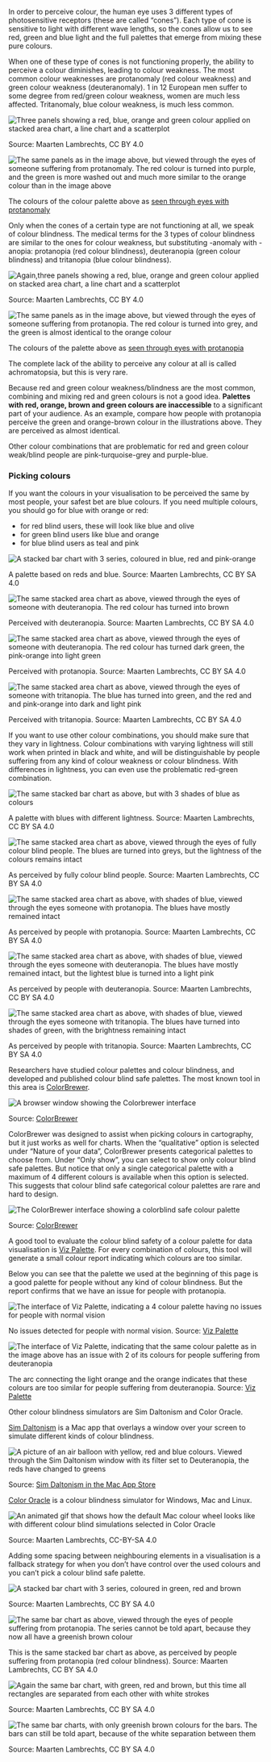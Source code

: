 In order to perceive colour, the human eye uses 3 different types of photosensitive receptors (these are called “cones”). Each type of cone is sensitive to light with different wave lengths, so the cones allow us to see red, green and blue light and the full palettes that emerge from mixing these pure colours.

When one of these type of cones is not functioning properly, the ability to perceive a colour diminishes, leading to colour weakness. The most common colour weaknesses are protanomaly (red colour weakness) and green colour weakness (deuteranomaly). 1 in 12 European men suffer to some degree from red/green colour weakness, women are much less affected. Tritanomaly, blue colour weakness, is much less common.

![Three panels showing a red, blue, orange and green colour applied on stacked area chart, a line chart and a scatterplot](Colours,%20colour%20blindness%20and%20data%20visualisation%201bdcaf7fa57b4d92a9804910f3066592/viz-palette-1.png)

Source: Maarten Lambrechts, CC BY 4.0

![The same panels as in the image above, but viewed through the eyes of someone suffering from protanomaly. The red colour is turned into purple, and the green is more washed out and much more similar to the orange colour than in the image above](Colours,%20colour%20blindness%20and%20data%20visualisation%201bdcaf7fa57b4d92a9804910f3066592/protanomaly.png)

The colours of the colour palette above as [seen through eyes with protanomaly](https://projects.susielu.com/viz-palette?colors=[%22#60f070%22,%22#f0c960%22,%22#6080f0%22,%22#f06085%22]&backgroundColor=%22white%22&fontColor=%22black%22&mode=%22protanomaly%22)

Only when the cones of a certain type are not functioning at all, we speak of colour blindness.  The medical terms for the 3 types of colour blindness are similar to the ones for colour weakness, but substituting -anomaly with -anopia: protanopia (red colour blindness), deuteranopia (green colour blindness) and tritanopia (blue colour blindness).

![Again,three panels showing a red, blue, orange and green colour applied on stacked area chart, a line chart and a scatterplot](Colours,%20colour%20blindness%20and%20data%20visualisation%201bdcaf7fa57b4d92a9804910f3066592/viz-palette-1.png)

Source: Maarten Lambrechts, CC BY 4.0

![The same panels as in the image above, but viewed through the eyes of someone suffering from protanopia. The red colour is turned into grey, and the green is almost identical to the orange colour](Colours,%20colour%20blindness%20and%20data%20visualisation%201bdcaf7fa57b4d92a9804910f3066592/protanopia.png)

The colours of the palette above as [seen through eyes with protanopia](https://projects.susielu.com/viz-palette?colors=[%22#60f070%22,%22#f0c960%22,%22#6080f0%22,%22#f06085%22]&backgroundColor=%22white%22&fontColor=%22black%22&mode=%22protanopia%22)

The complete lack of the ability to perceive any colour at all is called achromatopsia, but this is very rare.

Because red and green colour weakness/blindness are the most common, combining and mixing red and green colours is not a good idea. **Palettes with red, orange, brown and green colours are inaccessible** to a significant part of your audience. As an example, compare how people with protanopia perceive the green and orange-brown colour in the illustrations above. They are perceived as almost identical.

Other colour combinations that are problematic for red and green colour weak/blind people are pink-turquoise-grey and purple-blue.

### Picking colours

If you want the colours in your visualisation to be perceived the same by most people, your safest bet are blue colours. If you need multiple colours, you should go for blue with orange or red:

- for red blind users, these will look like blue and olive
- for green blind users like blue and orange
- for blue blind users as teal and pink

<p class='center'>
<img src='Colours,%20colour%20blindness%20and%20data%20visualisation%201bdcaf7fa57b4d92a9804910f3066592/stacked-bars-red-blue-normal.png' alt='A stacked bar chart with 3 series, coloured in blue, red and pink-orange' class='max-600' />
</p>

A palette based on reds and blue. Source: Maarten Lambrechts, CC BY SA 4.0

<p class='center'>
<img src='Colours,%20colour%20blindness%20and%20data%20visualisation%201bdcaf7fa57b4d92a9804910f3066592/stacked-bars-red-blue-deuteranopia-ok.png' alt='The same stacked area chart as above, viewed through the eyes of someone with deuteranopia. The red colour has turned into brown' class='max-600' />
</p>

Perceived with deuteranopia. Source: Maarten Lambrechts, CC BY SA 4.0

<p class='center'>
<img src='Colours,%20colour%20blindness%20and%20data%20visualisation%201bdcaf7fa57b4d92a9804910f3066592/stacked-bars-red-blue-protanopia-ok.png' alt='The same stacked area chart as above, viewed through the eyes of someone with deuteranopia. The red colour has turned dark green, the pink-orange into light green' class='max-600' />
</p>

Perceived with protanopia. Source: Maarten Lambrechts, CC BY SA 4.0

<p class='center'>
<img src='Colours,%20colour%20blindness%20and%20data%20visualisation%201bdcaf7fa57b4d92a9804910f3066592/stacked-bars-red-blue-tritanopia-ok.png' alt='The same stacked area chart as above, viewed through the eyes of someone with tritanopia. The blue has turned into green, and the red and and pink-orange into dark and light pink' class='max-600' />
</p>

Perceived with tritanopia. Source: Maarten Lambrechts, CC BY SA 4.0

If you want to use other colour combinations, you should make sure that they vary in lightness. Colour combinations with varying lightness will still work when printed in black and white, and will be distinguishable by people suffering from any kind of colour weakness or colour blindness. With differences in lightness, you can even use the problematic red-green combination.

<p class='center'>
<img src='Colours,%20colour%20blindness%20and%20data%20visualisation%201bdcaf7fa57b4d92a9804910f3066592/stacked-bars-lightness-normal.png' alt='The same stacked bar chart as above, but with 3 shades of blue as colours' class='max-600' />
</p>

A palette with blues with different lightness. Source: Maarten Lambrechts, CC BY SA 4.0

<p class='center'>
<img src='Colours,%20colour%20blindness%20and%20data%20visualisation%201bdcaf7fa57b4d92a9804910f3066592/stacked-bars-lightness-monochrome-ok.png' alt='The same stacked area chart as above, viewed through the eyes of fully colour blind people. The blues are turned into greys, but the lightness of the colours remains intact' class='max-600' />
</p>

As perceived by fully colour blind people. Source: Maarten Lambrechts, CC BY SA 4.0

<p class='center'>
<img src='Colours,%20colour%20blindness%20and%20data%20visualisation%201bdcaf7fa57b4d92a9804910f3066592/stacked-bars-lightness-protanopia-ok.png' alt='The same stacked area chart as above, with shades of blue, viewed through the eyes someone with protanopia. The blues have mostly remained intact' class='max-600' />
</p>

As perceived by people with protanopia. Source: Maarten Lambrechts, CC BY SA 4.0

<p class='center'>
<img src='Colours,%20colour%20blindness%20and%20data%20visualisation%201bdcaf7fa57b4d92a9804910f3066592/stacked-bars-lightness-deuteranopia-ok.png' alt='The same stacked area chart as above, with shades of blue, viewed through the eyes someone with deuteranopia. The blues have mostly remained intact, but the lightest blue is turned into a light pink' class='max-600' />
</p>

As perceived by people with deuteranopia. Source: Maarten Lambrechts, CC BY SA 4.0

<p class='center'>
<img src='Colours,%20colour%20blindness%20and%20data%20visualisation%201bdcaf7fa57b4d92a9804910f3066592/stacked-bars-lightness-tritanopia-ok.png' alt='The same stacked area chart as above, with shades of blue, viewed through the eyes someone with tritanopia. The blues have turned into shades of green, with the brightness remaining intact' class='max-600' />
</p>

As perceived by people with tritanopia. Source: Maarten Lambrechts, CC BY SA 4.0

Researchers have studied colour palettes and colour blindness, and developed and published colour blind safe palettes. The most known tool in this area is [ColorBrewer](https://colorbrewer2.org/).

![A browser window showing the Colorbrewer interface](Colours,%20colour%20blindness%20and%20data%20visualisation%201bdcaf7fa57b4d92a9804910f3066592/ColorBrewer.png)

Source: [ColorBrewer](https://colorbrewer2.org/#type=qualitative&scheme=Set1&n=5)

ColorBrewer was designed to assist when picking colours in cartography, but it just works as well for charts. When the “qualitative” option is selected under “Nature of your data”, ColorBrewer presents categorical palettes to choose from. Under “Only show”, you can select to show only colour blind safe palettes. But notice that only a single categorical palette with a maximum of 4 different colours is available when this option is selected. This suggests that colour blind safe categorical colour palettes are rare and hard to design.

![The ColorBrewer interface showing a colorblind safe colour palette](Colours,%20colour%20blindness%20and%20data%20visualisation%201bdcaf7fa57b4d92a9804910f3066592/ColorBrewer-colourblind-safe.png)

Source: [ColorBrewer](https://colorbrewer2.org/#type=qualitative&scheme=Set1&n=5)

A good tool to evaluate the colour blind safety of a colour palette for data visualisation is [Viz Palette](https://projects.susielu.com/viz-palette). For every combination of colours, this tool will generate a small colour report indicating which colours are too similar.

Below you can see that the palette we used at the beginning of this page is a good palette for people without any kind of colour blindness. But the report confirms that we have an issue for people with protanopia.

![The interface of Viz Palette, indicating a 4 colour palette having no issues for people with normal vision](Colours,%20colour%20blindness%20and%20data%20visualisation%201bdcaf7fa57b4d92a9804910f3066592/viz-palette-normal.png)

No issues detected for people with normal vision. Source: [Viz Palette](https://projects.susielu.com/viz-palette)

![The interface of Viz Palette, indicating that the same colour palette as in the image above has an issue with 2 of its colours for people suffering from deuteranopia](Colours,%20colour%20blindness%20and%20data%20visualisation%201bdcaf7fa57b4d92a9804910f3066592/viz-palette-protanopia.png)

The arc connecting the light orange and the orange indicates that these colours are too similar for people suffering from deuteranopia. Source: [Viz Palette](https://projects.susielu.com/viz-palette)

Other colour blindness simulators are Sim Daltonism and Color Oracle.

[Sim Daltonism](https://apps.apple.com/us/app/sim-daltonism/id693112260?mt=12) is a Mac app that overlays a window over your screen to simulate different kinds of colour blindness.

![A picture of an air balloon with yellow, red and blue colours. Viewed through the Sim Daltonism window with its filter set to Deuteranopia, the reds have changed to greens](Colours,%20colour%20blindness%20and%20data%20visualisation%201bdcaf7fa57b4d92a9804910f3066592/simdaltonism.webp)

Source: [Sim Daltonism in the Mac App Store](https://apps.apple.com/us/app/sim-daltonism/id693112260?mt=12)

[Color Oracle](https://colororacle.org) is a colour blindness simulator for Windows, Mac and Linux.

<p class='center'>
<img src='Colours,%20colour%20blindness%20and%20data%20visualisation%201bdcaf7fa57b4d92a9804910f3066592/colororacle.gif' alt='An animated gif that shows how the default Mac colour wheel looks like with different colour blind simulations selected in Color Oracle' class='max-600' />
</p>

Source: Maarten Lambrechts, CC-BY-SA 4.0

Adding some spacing between neighbouring elements in a visualisation is a fallback strategy for when you don’t have control over the used colours and you can’t pick a colour blind safe palette.

<p class='center'>
<img src='Colours,%20colour%20blindness%20and%20data%20visualisation%201bdcaf7fa57b4d92a9804910f3066592/stacked-bars-no-outlines.png' alt='A stacked bar chart with 3 series, coloured in green, red and brown' class='max-600' />
</p>

Source: Maarten Lambrechts, CC BY SA 4.0

<p class='center'>
<img src='Colours,%20colour%20blindness%20and%20data%20visualisation%201bdcaf7fa57b4d92a9804910f3066592/stacked-bars-protanopia-no-outlines.jpg' alt='The same bar chart as above, viewed through the eyes of people suffering from protanopia. The series cannot be told apart, because they now all have a greenish brown colour' class='max-600' />
</p>

This is the same stacked bar chart as above, as perceived by people suffering from protanopia (red colour blindness). Source: Maarten Lambrechts, CC BY SA 4.0

<p class='center'>
<img src='Colours,%20colour%20blindness%20and%20data%20visualisation%201bdcaf7fa57b4d92a9804910f3066592/stacked-bars-outlines.png' alt='Again the same bar chart, with green, red and brown, but this time all rectangles are separated from each other with white strokes' class='max-600' />
</p>

Source: Maarten Lambrechts, CC BY SA 4.0

<p class='center'>
<img src='Colours,%20colour%20blindness%20and%20data%20visualisation%201bdcaf7fa57b4d92a9804910f3066592/stacked-bars-protanopia-outlines.png' alt='The same bar charts, with only greenish brown colours for the bars. The bars can still be told apart, because of the white separation between them' class='max-600' />
</p>

Source: Maarten Lambrechts, CC BY SA 4.0